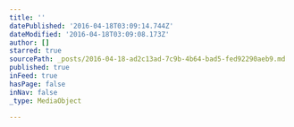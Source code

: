```yaml
---
title: ''
datePublished: '2016-04-18T03:09:14.744Z'
dateModified: '2016-04-18T03:09:08.173Z'
author: []
starred: true
sourcePath: _posts/2016-04-18-ad2c13ad-7c9b-4b64-bad5-fed92290aeb9.md
published: true
inFeed: true
hasPage: false
inNav: false
_type: MediaObject

---
```

